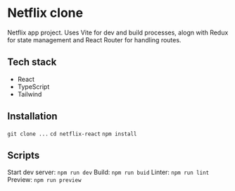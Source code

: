 # Netflix clone

Netflix app project. Uses Vite for dev and build processes, alogn with Redux for state management and React Router for handling routes.

## Tech stack

- React
- TypeScript
- Tailwind

## Installation

`git clone ...`
`cd netflix-react`
`npm install`

## Scripts

Start dev server: `npm run dev`
Build: `npm run buid`
Linter: `npm run lint`
Preview: `npm run preview`
